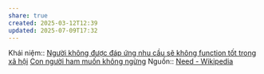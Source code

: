 ```yaml
---
share: true
created: 2025-03-12T12:39
updated: 2025-07-09T17:32
---
```

Khái niệm:: 
[Người không được đáp ứng nhu cầu sẽ không function tốt trong xã hội](./Ng%C6%B0%E1%BB%9Di%20kh%C3%B4ng%20%C4%91%C6%B0%E1%BB%A3c%20%C4%91%C3%A1p%20%E1%BB%A9ng%20nhu%20c%E1%BA%A7u%20s%E1%BA%BD%20kh%C3%B4ng%20function%20t%E1%BB%91t%20trong%20x%C3%A3%20h%E1%BB%99i.md)
[Con người ham muốn không ngừng](../../%F0%9F%93%9CT%C3%A0i%20nguy%C3%AAn/Ni%E1%BB%81m%20tin,%20di%E1%BB%85n%20ng%C3%B4n/Th%C3%A1ch%20th%E1%BB%A9c,%20%C4%91am%20m%C3%AA,%20ph%C3%A1t%20tri%E1%BB%83n%20b%E1%BA%A3n%20th%C3%A2n/Con%20ng%C6%B0%E1%BB%9Di%20ham%20mu%E1%BB%91n%20kh%C3%B4ng%20ng%E1%BB%ABng.md)
Nguồn:: [Need - Wikipedia](https://en.wikipedia.org/wiki/Need)
